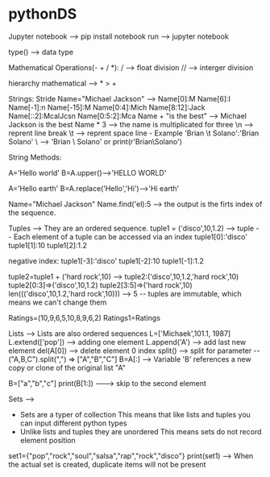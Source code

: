 # pythonDS

Jupyter notebook --> pip install notebook
run --> jupyter notebook

type() --> data type

Mathematical Operations(- + / *):
/ --> float division
// --> interger division

hierarchy mathematical --> * > +

Strings: Stride
Name="Michael Jackson" -->
Name[0]:M
Name[6]:l
Name[-1]:n
Name[-15]:M
Name[0:4]:Mich
Name[8:12]:Jack
Name[::2]:McalJcsn
Name[0:5:2]:Mca
Name + "is the best" --> Michael Jackson is the best
Name * 3 --> the name is multiplicated for three
\n --> reprent line break
\t --> reprent space line - Example 'Brian \t Solano':'Brian    Solano'
\\ --> 'Brian \ Solano' or print(r'Brian\Solano')

String Methods:

A='Hello world'
B=A.upper()-->'HELLO WORLD'

A='Hello earth'
B=A.replace('Hello','Hi')-->'Hi earth'

Name="Michael Jackson"
Name.find('el):5 --> the output is the firts index of the sequence.

Tuples --> They are an ordered sequence.
tuple1 = ('disco',10,1.2) --> tuple -- Each element of a tuple can be accessed via an index
tuple1[0]:'disco'
tuple1[1]:10
tuple1[2]:1.2

negative index:
tuple1[-3]:'disco'
tuple1[-2]:10
tuple1[-1]:1.2

tuple2=tuple1 + ('hard rock',10)
--> tuple2:('disco',10,1.2,'hard rock',10)
tuple2[0:3]=>('disco',10,1.2)
tuple2[3:5]=>('hard rock',10)
len((('disco',10,1.2,'hard rock',10))) --> 5
-- tuples are immutable, which means we can't change them

Ratings=(10,9,6,5,10,8,9,6,2)
Ratings1=Ratings

Lists --> Lists are also ordered sequences
L=['Michaek',101.1, 1987]
L.extend(['pop']) --> adding one element
L.append('A') --> add last new element
del(A[0]) --> delete element 0 index
split() --> split for parameter -- ("A,B,C").split(",") => ["A","B","C"]
B=A[:] --> Variable 'B' references a new copy or clone of the original list "A"

B=["a","b","c"]
print(B[1:]) ---> skip to the second element

Sets -->
- Sets are a typer of collection
    This means that like lists and tuples you can input different python types
- Unlike lists and tuples they are unordered
    This means sets do not record element position

set1={"pop","rock","soul","salsa","rap","rock","disco"}
print(set1) --> When the actual set is created, duplicate items will not be present